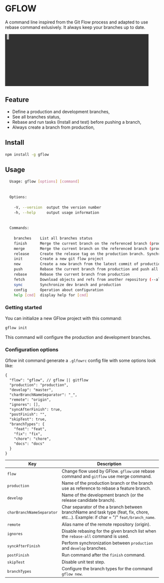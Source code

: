 # GFLOW

A command line inspired from the Git Flow process and adapted to use rebase command exlusively.
It always keep your branches up to date.

![example](example.gif)

## Feature

- Define a production and development branches,
- See all branches status,
- Rebase and run tasks (Install and test) before pushing a branch,
- Always create a branch from production,


## Install

```bash
npm install -g gflow
```

## Usage 

```bash
  Usage: gflow [options] [command]


  Options:

    -V, --version  output the version number
    -h, --help     output usage information


  Commands:

    branches    List all branches status
    finish      Merge the current branch on the referenced branch (production or ancestor) and delete it
    merge       Merge the current branch on the referenced branch (production or ancestor) without deleting branch
    release     Create the release tag on the production branch. Synchronize the dev branch and production branch (for CI like travis)
    init        Create a new git flow project
    new         Create a new branch from the latest commit of production branch
    push        Rebase the current branch from production and push all commit (run test before)
    rebase      Rebase the current branch from production
    fetch       Download objects and refs from another repository (--all and --prune)
    sync        Synchronize dev branch and production
    config      Operation about configuration
    help [cmd]  display help for [cmd]
```

### Getting started

You can initialize a new GFlow project with this command:

```bash
gflow init
```

This command will configure the production and development branches.


### Configuration options

Gflow init command generate a `.glfowrc` config file with some options look like:

```jsonc
{
  "flow": "gflow", // gflow || gitflow
  "production": "production",
  "develop": "master",
  "charBranchNameSeparator": "_",
  "remote": "origin",
  "ignores": [],
  "syncAfterFinish": true,
  "postFinish": "",
  "skipTest": true,
  "branchTypes": {
    "feat": "feat",
    "fix": "fix",
    "chore": "chore",
    "docs": "docs"
  }
}
```

Key | Description
---|---
`flow` | Change flow used by GFlow. `gflow` use rebase command  and `gitflow` use merge command.
`production` | Name of the production branch or the branch use as reference to rebase a feature branch.
`develop` | Name of the development branch (or the release candidate branch).
`charBranchNameSeparator` | Char separator of the a branch between branchName and task type (feat, fix, chore, etc...). Example: if char = "/" `feat/branch_name`.
`remote` | Alias name of the remote repository (origin).
`ignores` | Disable rebasing for the given branch list when the `rebase-all` command is used.
`syncAfterFinish` | Perform synchronization between `production` and `develop` branches.
`postFinish` | Run command after the `finish` command.
`skipTest` | Disable unit test step.
`branchTypes` | Configure the branch types for the command `gflow new`.
